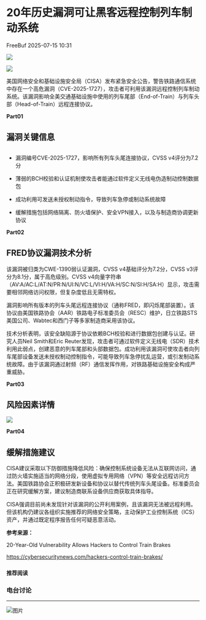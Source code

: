 #  20年历史漏洞可让黑客远程控制列车制动系统  
 FreeBuf   2025-07-15 10:31  
  
![](https://mmbiz.qpic.cn/mmbiz_gif/qq5rfBadR38jUokdlWSNlAjmEsO1rzv3srXShFRuTKBGDwkj4gvYy34iajd6zQiaKl77Wsy9mjC0xBCRg0YgDIWg/640?wx_fmt=gif "")  
  
  
![](https://mmbiz.qpic.cn/mmbiz_png/qq5rfBadR39XJNIkW2nVnTSicDVmohIzB7r7z18j972WKYlz7sKYb59WJYWA7A5dzvmX6iaQkdZChV96iaLxGysqA/640?wx_fmt=png&from=appmsg "")  
  
  
美国网络安全和基础设施安全局（CISA）发布紧急安全公告，警告铁路通信系统中存在一个高危漏洞（CVE-2025-1727），攻击者可利用该漏洞远程控制列车制动系统。该漏洞影响全美交通基础设施中使用的列车尾部（End-of-Train）与列车头部（Head-of-Train）远程连接协议。  
  
  
**Part01**  
## 漏洞关键信息  
##   
- 漏洞编号CVE-2025-1727，影响所有列车头尾连接协议，CVSS v4评分为7.2分  
  
- 薄弱的BCH校验和认证机制使攻击者能通过软件定义无线电伪造制动控制数据包  
  
- 成功利用可发送未授权制动指令，导致列车急停或制动系统故障  
  
- 缓解措施包括网络隔离、防火墙保护、安全VPN接入，以及与制造商协调更新协议  
  
**Part02**  
## FRED协议漏洞技术分析  
  
  
该漏洞被归类为CWE-1390弱认证漏洞，CVSS v4基础评分为7.2分，CVSS v3评分为8.1分，属于高危级别。CVSS v4向量字符串（AV:A/AC:L/AT:N/PR:N/UI:N/VC:L/VI:H/VA:H/SC:N/SI:H/SA:H）显示，攻击需要相邻网络访问权限，但复杂度低且无需特权。  
  
  
漏洞影响所有版本的列车头尾远程连接协议（通称FRED，即闪烁尾部装置）。该协议由美国铁路协会（AAR）铁路电子标准委员会（RESC）维护，日立铁路STS美国公司、Wabtec和西门子等多家制造商采用该协议。  
  
  
技术分析表明，该安全缺陷源于协议依赖BCH校验和进行数据包创建与认证。研究人员Neil Smith和Eric Reuter发现，攻击者可通过软件定义无线电（SDR）技术利用此弱点，创建恶意的列车尾部和头部数据包。成功利用该漏洞可使攻击者向列车尾部设备发送未授权制动控制指令，可能导致列车急停扰乱运营，或引发制动系统故障。由于该漏洞通过射频（RF）通信发挥作用，对铁路基础设施安全构成严重威胁。  
  
  
**Part03**  
## 风险因素详情  
  
  
![](https://mmbiz.qpic.cn/mmbiz_png/qq5rfBadR39XJNIkW2nVnTSicDVmohIzBxDcOvrgfgMQsyrODJ0a46CcJHSibtT62Pib511pfVb4FlTLQlia28pQag/640?wx_fmt=png&from=appmsg "")  
  
  
**Part04**  
## 缓解措施建议  
  
  
CISA建议采取以下防御措施降低风险：确保控制系统设备无法从互联网访问，通过防火墙实施适当的网络分段，使用虚拟专用网络（VPN）等安全远程访问方法。美国铁路协会正积极研发新设备和协议以替代传统列车头尾设备。标准委员会正在研究缓解方案，建议制造商联系设备供应商获取具体指导。  
  
  
CISA强调目前尚未发现针对该漏洞的公开利用案例，且该漏洞无法被远程利用。但该机构仍建议各组织实施推荐的网络安全策略，主动保护工业控制系统（ICS）资产，并通过既定程序报告任何可疑恶意活动。  
  
  
**参考来源：**  
  
20-Year-Old Vulnerability Allows Hackers to Control Train Brakes  
  
https://cybersecuritynews.com/hackers-control-train-brakes/  
  
  
###   
###   
###   
  
**推荐阅读**  
  
[](https://mp.weixin.qq.com/s?__biz=MjM5NjA0NjgyMA==&mid=2651324846&idx=2&sn=0751255f1f80386d498c5f17dc100c06&scene=21#wechat_redirect)  
  
### 电台讨论  
  
****  
  
  
  
![图片](https://mmbiz.qpic.cn/mmbiz_gif/qq5rfBadR3icF8RMnJbsqatMibR6OicVrUDaz0fyxNtBDpPlLfibJZILzHQcwaKkb4ia57xAShIJfQ54HjOG1oPXBew/640?wx_fmt=gif&wxfrom=5&wx_lazy=1&tp=webp "")  
  
   
  
